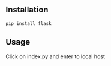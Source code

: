 
## Installation

```bash
pip install flask
```

## Usage

Click on index.py and enter to local host
